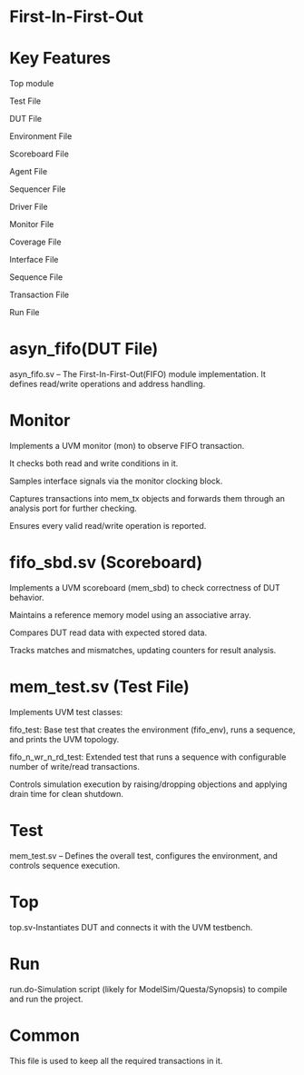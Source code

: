# First-In-First-Out

# Key Features

Top module

Test File

DUT File

Environment File

Scoreboard File

Agent File

Sequencer File

Driver File

Monitor File

Coverage File

Interface File

Sequence File

Transaction File

Run File


# asyn_fifo(DUT File)

asyn_fifo.sv – The First-In-First-Out(FIFO) module implementation. It defines read/write operations and address handling.

# Monitor

Implements a UVM monitor (mon) to observe FIFO transaction.

It checks both read and write conditions in it.

Samples interface signals via the monitor clocking block.

Captures transactions into mem_tx objects and forwards them through an analysis port for further checking.

Ensures every valid read/write operation is reported.

# fifo_sbd.sv (Scoreboard)
Implements a UVM scoreboard (mem_sbd) to check correctness of DUT behavior.

Maintains a reference memory model using an associative array.

Compares DUT read data with expected stored data.

Tracks matches and mismatches, updating counters for result analysis.

# mem_test.sv (Test File)
Implements UVM test classes:

fifo_test: Base test that creates the environment (fifo_env), runs a sequence, and prints the UVM topology.

fifo_n_wr_n_rd_test: Extended test that runs a sequence with configurable number of write/read transactions.

Controls simulation execution by raising/dropping objections and applying drain time for clean shutdown.

# Test
mem_test.sv – Defines the overall test, configures the environment, and controls sequence execution.

# Top
top.sv-Instantiates DUT and connects it with the UVM testbench.

# Run
run.do-Simulation script (likely for ModelSim/Questa/Synopsis) to compile and run the project.

# Common
This file is used to keep all the required transactions in it.












